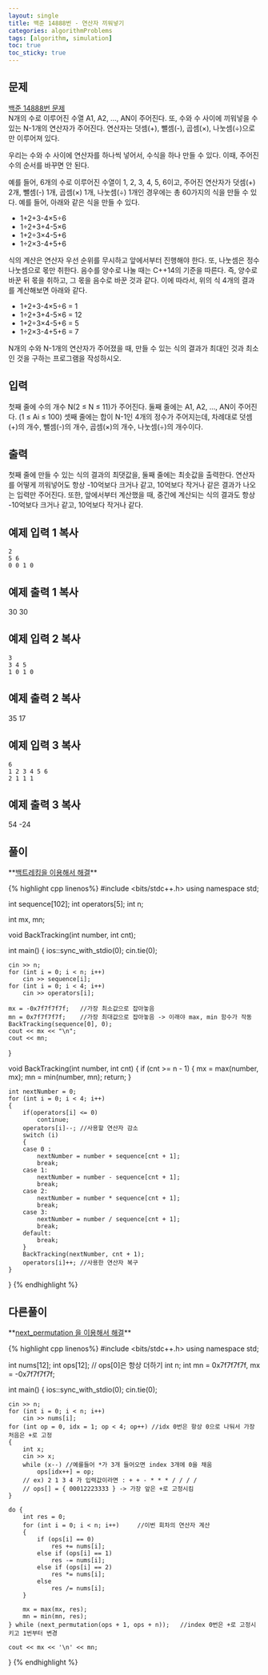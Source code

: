 ```yaml
---
layout: single
title: 백준 14888번 - 연산자 끼워넣기
categories: algorithmProblems
tags: [algorithm, simulation]
toc: true
toc_sticky: true
---
```


## 문제
[백준 14888번 문제](https://www.acmicpc.net/problem/14888) <br>
N개의 수로 이루어진 수열 A1, A2, ..., AN이 주어진다. 또, 수와 수 사이에 끼워넣을 수 있는 N-1개의 연산자가 주어진다. 연산자는 덧셈(+), 뺄셈(-), 곱셈(×), 나눗셈(÷)으로만 이루어져 있다.

우리는 수와 수 사이에 연산자를 하나씩 넣어서, 수식을 하나 만들 수 있다. 이때, 주어진 수의 순서를 바꾸면 안 된다.

예를 들어, 6개의 수로 이루어진 수열이 1, 2, 3, 4, 5, 6이고, 주어진 연산자가 덧셈(+) 2개, 뺄셈(-) 1개, 곱셈(×) 1개, 나눗셈(÷) 1개인 경우에는 총 60가지의 식을 만들 수 있다. 예를 들어, 아래와 같은 식을 만들 수 있다.

- 1+2+3-4×5÷6
- 1÷2+3+4-5×6
- 1+2÷3×4-5+6
- 1÷2×3-4+5+6

식의 계산은 연산자 우선 순위를 무시하고 앞에서부터 진행해야 한다. 또, 나눗셈은 정수 나눗셈으로 몫만 취한다. 음수를 양수로 나눌 때는 C++14의 기준을 따른다. 즉, 양수로 바꾼 뒤 몫을 취하고, 그 몫을 음수로 바꾼 것과 같다. 이에 따라서, 위의 식 4개의 결과를 계산해보면 아래와 같다.

- 1+2+3-4×5÷6 = 1
- 1÷2+3+4-5×6 = 12
- 1+2÷3×4-5+6 = 5
- 1÷2×3-4+5+6 = 7

N개의 수와 N-1개의 연산자가 주어졌을 때, 만들 수 있는 식의 결과가 최대인 것과 최소인 것을 구하는 프로그램을 작성하시오.

## 입력

첫째 줄에 수의 개수 N(2 ≤ N ≤ 11)가 주어진다. 둘째 줄에는 A1, A2, ..., AN이 주어진다. (1 ≤ Ai ≤ 100) 셋째 줄에는 합이 N-1인 4개의 정수가 주어지는데, 차례대로 덧셈(+)의 개수, 뺄셈(-)의 개수, 곱셈(×)의 개수, 나눗셈(÷)의 개수이다.

## 출력

첫째 줄에 만들 수 있는 식의 결과의 최댓값을, 둘째 줄에는 최솟값을 출력한다. 연산자를 어떻게 끼워넣어도 항상 -10억보다 크거나 같고, 10억보다 작거나 같은 결과가 나오는 입력만 주어진다. 또한, 앞에서부터 계산했을 때, 중간에 계산되는 식의 결과도 항상 -10억보다 크거나 같고, 10억보다 작거나 같다.

## 예제 입력 1 복사

```
2
5 6
0 0 1 0
```
## 예제 출력 1 복사

30
30

## 예제 입력 2 복사

```
3
3 4 5
1 0 1 0
```

## 예제 출력 2 복사

35
17

## 예제 입력 3 복사

```
6
1 2 3 4 5 6
2 1 1 1
```

## 예제 출력 3 복사

54
-24

## 풀이

<div class="notice--info" markdown="1">
**<u>백트레킹을 이용해서 해결</u>**
</div>

{% highlight cpp linenos%}
#include <bits/stdc++.h>
using namespace std;

int sequence[102];
int operators[5];
int n;

int mx, mn;

void BackTracking(int number, int cnt);

int main() 
{
	ios::sync_with_stdio(0);
	cin.tie(0);

	cin >> n;
	for (int i = 0; i < n; i++)
		cin >> sequence[i];
	for (int i = 0; i < 4; i++)
		cin >> operators[i];

	mx = -0x7f7f7f7f;	//가장 최소값으로 잡아놓음
	mn = 0x7f7f7f7f;	//가장 최대값으로 잡아놓음 -> 이래야 max, min 함수가 작동
	BackTracking(sequence[0], 0);
	cout << mx << "\n";
	cout << mn;
}

void BackTracking(int number, int cnt)
{
	if (cnt >= n - 1)
	{
		mx = max(number, mx);
		mn = min(number, mn);
		return;
	}

	int nextNumber = 0;
	for (int i = 0; i < 4; i++)
	{
		if(operators[i] <= 0)
			continue;
		operators[i]--;	//사용할 연산자 감소
		switch (i)
		{
		case 0 :
			nextNumber = number + sequence[cnt + 1];
			break;
		case 1:
			nextNumber = number - sequence[cnt + 1];
			break;
		case 2:
			nextNumber = number * sequence[cnt + 1];
			break;
		case 3:
			nextNumber = number / sequence[cnt + 1];
			break;
		default:
			break;
		}
		BackTracking(nextNumber, cnt + 1);
		operators[i]++;	//사용한 연산자 복구
	}
}
{% endhighlight %}

## 다른풀이

<div class="notice--info" markdown="1">
**<u>next_permutation 을 이용해서 해결</u>**
</div>

{% highlight cpp linenos%}
#include <bits/stdc++.h>
using namespace std;

int nums[12];
int ops[12];  // ops[0]은 항상 더하기
int n;
int mn = 0x7f7f7f7f, mx = -0x7f7f7f7f;

int main() 
{
	ios::sync_with_stdio(0);
	cin.tie(0);

	cin >> n;
	for (int i = 0; i < n; i++)
		cin >> nums[i];
	for (int op = 0, idx = 1; op < 4; op++)	//idx 0번은 항상 0으로 나둬서 가장 처음은 +로 고정
	{
		int x; 
		cin >> x;
		while (x--)	//예를들어 *가 3개 들어오면 index 3개에 0을 채움
			ops[idx++] = op;
		// ex) 2 1 3 4 가 입력값이라면 : + + - * * * / / / /
		// ops[] = { 00012223333 } -> 가장 앞은 +로 고정시킴
	}

	do {
		int res = 0;
		for (int i = 0; i < n; i++)		//이번 회차의 연산자 계산
		{
			if (ops[i] == 0) 
				res += nums[i];
			else if (ops[i] == 1) 
				res -= nums[i];
			else if (ops[i] == 2) 
				res *= nums[i];
			else 
				res /= nums[i];
		}

		mx = max(mx, res);
		mn = min(mn, res);
	} while (next_permutation(ops + 1, ops + n));	//index 0번은 +로 고정시키고 1번부터 변경

	cout << mx << '\n' << mn;
}
{% endhighlight %}